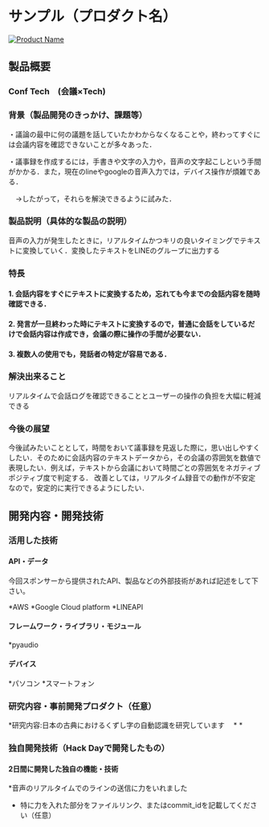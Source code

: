 # サンプル（プロダクト名）

[![Product Name](image.png)](https://www.youtube.com/watch?v=G5rULR53uMk)

## 製品概要
### Conf Tech　(会議×Tech)

### 背景（製品開発のきっかけ、課題等）

・議論の最中に何の議題を話していたかわからなくなることや，終わってすぐには会議内容を確認できないことが多々あった．

・議事録を作成するには，手書きや文字の入力や，音声の文字起こしという手間がかかる．また，現在のlineやgoogleの音声入力では，デバイス操作が煩雑である．

　→したがって，それらを解決できるように試みた．
### 製品説明（具体的な製品の説明）

音声の入力が発生したときに，リアルタイムかつキリの良いタイミングでテキストに変換していく．変換したテキストをLINEのグループに出力する

### 特長
#### 1. 会話内容をすぐにテキストに変換するため，忘れても今までの会話内容を随時確認できる．
#### 2. 発言が一旦終わった時にテキストに変換するので，普通に会話をしているだけで会話内容は作成でき，会議の際に操作の手間が必要ない．
#### 3. 複数人の使用でも，発話者の特定が容易である．

### 解決出来ること

リアルタイムで会話ログを確認できることとユーザーの操作の負担を大幅に軽減できる

### 今後の展望

今後試みたいこととして，時間をおいて議事録を見返した際に，思い出しやすくしたい．そのために会話内容のテキストデータから，その会議の雰囲気を数値で表現したい．例えば，テキストから会議において時間ごとの雰囲気をネガティブポジティブ度で判定する．
改善としては，リアルタイム録音での動作が不安定なので，安定的に実行できるようにしたい．
## 開発内容・開発技術
### 活用した技術
#### API・データ
今回スポンサーから提供されたAPI、製品などの外部技術があれば記述をして下さい。

*AWS
*Google Cloud platform
*LINEAPI

#### フレームワーク・ライブラリ・モジュール
*pyaudio

#### デバイス
*パソコン
*スマートフォン

### 研究内容・事前開発プロダクト（任意）
*研究内容:日本の古典におけるくずし字の自動認識を研究しています　
*
*


### 独自開発技術（Hack Dayで開発したもの）
#### 2日間に開発した独自の機能・技術
*音声のリアルタイムでのラインの送信に力をいれました
* 特に力を入れた部分をファイルリンク、またはcommit_idを記載してください（任意）
